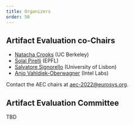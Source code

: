 ```yaml
---
title: Organizers
order: 50
---
```


## Artifact Evaluation co-Chairs

* [Natacha Crooks](https://nacrooks.github.io/) (UC Berkeley)
* [Solal Pirelli](https://dslab.epfl.ch/people/pirelli/) (EPFL)
* [Salvatore Signorello](https://ciencias.ulisboa.pt/perfil/ssignorello) (University of Lisbon)
* [Anjo Vahldiek-Oberwagner](https://vahldiek.github.io/) (Intel Labs)

Contact the AEC chairs at [aec-2022@eurosys.org](mailto:aec-2022@eurosys.org).

## Artifact Evaluation Committee

TBD

